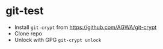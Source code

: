 # git-test

- Install `git-crypt` from https://github.com/AGWA/git-crypt
- Clone repo
- Unlock with GPG `git-crypt unlock`
